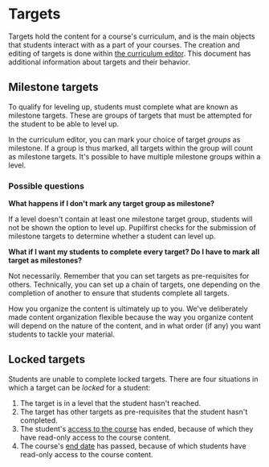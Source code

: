# Targets

Targets hold the content for a course's curriculum, and is the main objects that students interact with as a part of your courses. The creation and editing of targets is done within [the curriculum editor](/curriculum_editor). This document has additional information about targets and their behavior.

## Milestone targets

To qualify for leveling up, students must complete what are known as milestone targets. These are groups of targets that must be attempted for the student to be able to level up.

In the curriculum editor, you can mark your choice of target _groups_ as milestone. If a group is thus marked, all targets within the group will count as milestone targets. It's possible to have multiple milestone groups within a level.

### Possible questions

**What happens if I don't mark any target group as milestone?**

If a level doesn't contain at least one milestone target group, students will not be shown the option to level up. Pupilfirst checks for the submission of milestone targets to determine whether a student can level up.

**What if I want my students to complete every target? Do I have to mark all target as milestones?**

Not necessarily. Remember that you can set targets as pre-requisites for others. Technically, you can set up a chain of targets, one depending on the completion of another to ensure that students complete all targets.

How you organize the content is ultimately up to you. We've deliberately made content organization flexible because the way you organize content will depend on the nature of the content, and in what order (if any) you want students to tackle your material.

## Locked targets

Students are unable to complete locked targets. There are four situations in which a target can be _locked_ for a student:

1. The target is in a level that the student hasn't reached.
2. The target has other targets as pre-requisites that the student hasn't completed.
3. The student's [access to the course](/students?id=editing-student-details) has ended, because of which they have read-only access to the course content.
4. The course's [end date](/courses?id=creating-courses) has passed, because of which students have read-only access to the course content.
